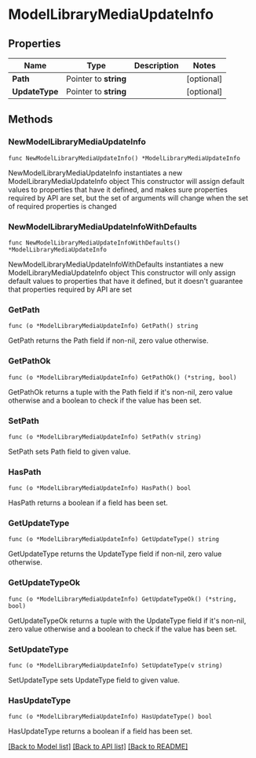 # ModelLibraryMediaUpdateInfo

## Properties

Name | Type | Description | Notes
------------ | ------------- | ------------- | -------------
**Path** | Pointer to **string** |  | [optional] 
**UpdateType** | Pointer to **string** |  | [optional] 

## Methods

### NewModelLibraryMediaUpdateInfo

`func NewModelLibraryMediaUpdateInfo() *ModelLibraryMediaUpdateInfo`

NewModelLibraryMediaUpdateInfo instantiates a new ModelLibraryMediaUpdateInfo object
This constructor will assign default values to properties that have it defined,
and makes sure properties required by API are set, but the set of arguments
will change when the set of required properties is changed

### NewModelLibraryMediaUpdateInfoWithDefaults

`func NewModelLibraryMediaUpdateInfoWithDefaults() *ModelLibraryMediaUpdateInfo`

NewModelLibraryMediaUpdateInfoWithDefaults instantiates a new ModelLibraryMediaUpdateInfo object
This constructor will only assign default values to properties that have it defined,
but it doesn't guarantee that properties required by API are set

### GetPath

`func (o *ModelLibraryMediaUpdateInfo) GetPath() string`

GetPath returns the Path field if non-nil, zero value otherwise.

### GetPathOk

`func (o *ModelLibraryMediaUpdateInfo) GetPathOk() (*string, bool)`

GetPathOk returns a tuple with the Path field if it's non-nil, zero value otherwise
and a boolean to check if the value has been set.

### SetPath

`func (o *ModelLibraryMediaUpdateInfo) SetPath(v string)`

SetPath sets Path field to given value.

### HasPath

`func (o *ModelLibraryMediaUpdateInfo) HasPath() bool`

HasPath returns a boolean if a field has been set.

### GetUpdateType

`func (o *ModelLibraryMediaUpdateInfo) GetUpdateType() string`

GetUpdateType returns the UpdateType field if non-nil, zero value otherwise.

### GetUpdateTypeOk

`func (o *ModelLibraryMediaUpdateInfo) GetUpdateTypeOk() (*string, bool)`

GetUpdateTypeOk returns a tuple with the UpdateType field if it's non-nil, zero value otherwise
and a boolean to check if the value has been set.

### SetUpdateType

`func (o *ModelLibraryMediaUpdateInfo) SetUpdateType(v string)`

SetUpdateType sets UpdateType field to given value.

### HasUpdateType

`func (o *ModelLibraryMediaUpdateInfo) HasUpdateType() bool`

HasUpdateType returns a boolean if a field has been set.


[[Back to Model list]](../README.md#documentation-for-models) [[Back to API list]](../README.md#documentation-for-api-endpoints) [[Back to README]](../README.md)


